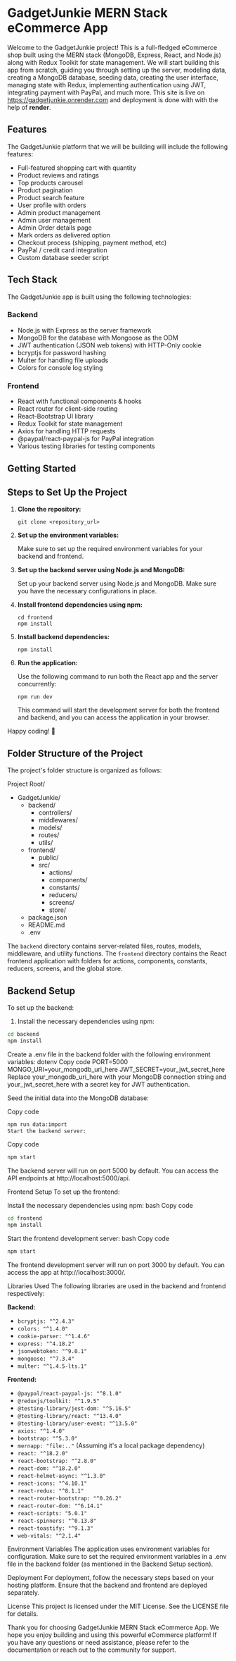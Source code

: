 # GadgetJunkie MERN Stack eCommerce App

Welcome to the GadgetJunkie project! This is a full-fledged eCommerce shop built using the MERN stack (MongoDB, Express, React, and Node.js) along with Redux Toolkit for state management. We will start building this app from scratch, guiding you through setting up the server, modeling data, creating a MongoDB database, seeding data, creating the user interface, managing state with Redux, implementing authentication using JWT, integrating payment with PayPal, and much more. This site is live on https://gadgetjunkie.onrender.com and deployment is done with with the help of __render__.

## Features

The GadgetJunkie platform that we will be building will include the following features:

- Full-featured shopping cart with quantity
- Product reviews and ratings
- Top products carousel
- Product pagination
- Product search feature
- User profile with orders
- Admin product management
- Admin user management
- Admin Order details page
- Mark orders as delivered option
- Checkout process (shipping, payment method, etc)
- PayPal / credit card integration
- Custom database seeder script

## Tech Stack

The GadgetJunkie app is built using the following technologies:

### Backend

- Node.js with Express as the server framework
- MongoDB for the database with Mongoose as the ODM
- JWT authentication (JSON web tokens) with HTTP-Only cookie
- bcryptjs for password hashing
- Multer for handling file uploads
- Colors for console log styling

### Frontend

- React with functional components & hooks
- React router for client-side routing
- React-Bootstrap UI library
- Redux Toolkit for state management
- Axios for handling HTTP requests
- @paypal/react-paypal-js for PayPal integration
- Various testing libraries for testing components

## Getting Started

## Steps to Set Up the Project

1. **Clone the repository:**

   ```
   git clone <repository_url>
   ```

2. **Set up the environment variables:**

   Make sure to set up the required environment variables for your backend and frontend.

3. **Set up the backend server using Node.js and MongoDB:**

   Set up your backend server using Node.js and MongoDB. Make sure you have the necessary configurations in place.

4. **Install frontend dependencies using npm:**

   ```
   cd frontend
   npm install
   ```

5. **Install backend dependencies:**

   ```
   npm install
   ```

6. **Run the application:**

   Use the following command to run both the React app and the server concurrently:

   ```
   npm run dev
   ```

   This command will start the development server for both the frontend and backend, and you can access the application in your browser.

Happy coding! 🚀

## Folder Structure of the Project

The project's folder structure is organized as follows:

Project Root/
- GadgetJunkie/
  - backend/
    - controllers/
    - middlewares/
    - models/
    - routes/
    - utils/
  - frontend/
    - public/
    - src/
      - actions/
      - components/
      - constants/
      - reducers/
      - screens/
      - store/
  - package.json
  - README.md
  - .env



The `backend` directory contains server-related files, routes, models, middleware, and utility functions. The `frontend` directory contains the React frontend application with folders for actions, components, constants, reducers, screens, and the global store.

## Backend Setup

To set up the backend:

1. Install the necessary dependencies using npm:

```bash
cd backend
npm install
```
Create a .env file in the backend folder with the following environment variables:
dotenv
Copy code
PORT=5000
MONGO_URI=your_mongodb_uri_here
JWT_SECRET=your_jwt_secret_here
Replace your_mongodb_uri_here with your MongoDB connection string and your_jwt_secret_here with a secret key for JWT authentication.

Seed the initial data into the MongoDB database:

Copy code
```bash
npm run data:import
Start the backend server:
```
Copy code
```bash
npm start
```
The backend server will run on port 5000 by default. You can access the API endpoints at http://localhost:5000/api.

Frontend Setup
To set up the frontend:

Install the necessary dependencies using npm:
bash
Copy code
```bash
cd frontend
npm install
```
Start the frontend development server:
bash
Copy code
```bash
npm start
```
The frontend development server will run on port 3000 by default. You can access the app at http://localhost:3000/.


Libraries Used
The following libraries are used in the backend and frontend respectively:

**Backend:**
- `bcryptjs: "^2.4.3"`
- `colors: "^1.4.0"`
- `cookie-parser: "^1.4.6"`
- `express: "^4.18.2"`
- `jsonwebtoken: "^9.0.1"`
- `mongoose: "^7.3.4"`
- `multer: "^1.4.5-lts.1"`

**Frontend:**
- `@paypal/react-paypal-js: "^8.1.0"`
- `@reduxjs/toolkit: "^1.9.5"`
- `@testing-library/jest-dom: "^5.16.5"`
- `@testing-library/react: "^13.4.0"`
- `@testing-library/user-event: "^13.5.0"`
- `axios: "^1.4.0"`
- `bootstrap: "^5.3.0"`
- `mernapp: "file:.."` (Assuming it's a local package dependency)
- `react: "^18.2.0"`
- `react-bootstrap: "^2.8.0"`
- `react-dom: "^18.2.0"`
- `react-helmet-async: "^1.3.0"`
- `react-icons: "^4.10.1"`
- `react-redux: "^8.1.1"`
- `react-router-bootstrap: "^0.26.2"`
- `react-router-dom: "^6.14.1"`
- `react-scripts: "5.0.1"`
- `react-spinners: "^0.13.8"`
- `react-toastify: "^9.1.3"`
- `web-vitals: "^2.1.4"`

Environment Variables
The application uses environment variables for configuration. Make sure to set the required environment variables in a .env file in the backend folder (as mentioned in the Backend Setup section).

Deployment
For deployment, follow the necessary steps based on your hosting platform. Ensure that the backend and frontend are deployed separately.

License
This project is licensed under the MIT License. See the LICENSE file for details.

Thank you for choosing GadgetJunkie MERN Stack eCommerce App. We hope you enjoy building and using this powerful eCommerce platform! If you have any questions or need assistance, please refer to the documentation or reach out to the community for support.
